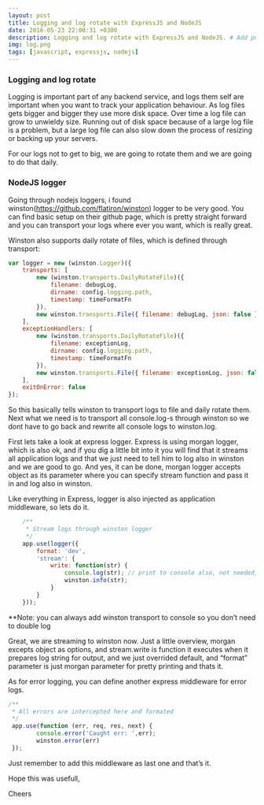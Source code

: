 ```yaml
---
layout: post
title: Logging and log rotate with ExpressJS and NodeJS
date: 2016-05-23 22:00:31 +0300
description: Logging and log rotate with ExpressJS and NodeJS. # Add post description (optional)
img: log.png
tags: [javascript, expressjs, nodejs]
---
```


### Logging and log rotate

Logging is important part of any backend service, and logs them self are important when you want to track your application behaviour. As log files gets bigger and bigger they use more disk space. Over time a log file can grow to unwieldy size. Running out of disk space because of a large log file is a problem, but a large log file can also slow down the process of resizing or backing up your servers.

For our logs not to get to big, we are going to rotate them and we are going to do that daily.

### NodeJS logger

Going through nodejs loggers, i found winston(https://github.com/flatiron/winston) logger to be very good. You can find basic setup on their github page, which is pretty straight forward and you can transport your logs where ever you want, which is really great. 

Winston also supports daily rotate of files, which is defined through transport:

```javascript
var logger = new (winston.Logger)({
    transports: [
        new (winston.transports.DailyRotateFile)({
            filename: debugLog,
            dirname: config.logging.path,
            timestamp: timeFormatFn
        }),
        new winston.transports.File({ filename: debugLog, json: false })
    ],
    exceptionHandlers: [
        new (winston.transports.DailyRotateFile)({
            filename: exceptionLog,
            dirname: config.logging.path,
            timestamp: timeFormatFn
        }),
        new winston.transports.File({ filename: exceptionLog, json: false })
    ],
    exitOnError: false
});
```

So this basically tells winston to transport logs to file and daily rotate them. 
Next what we need is to transport all console.log-s through winston so we dont have to go back and rewrite all console logs to winston.log.

First lets take a look at express logger. Express is using morgan logger, which is also ok, and if you dig a little bit into it you will find that it streams all application logs and that we just need to tell him to log also in winston and we are good to go. And yes, it can be done, morgan logger accepts object as its parameter where you can specify stream function and pass it in and log also in winston. 

Like everything in Express, logger is also injected as application middleware, so lets do it.

```javascript
    /**
     * Stream logs through winston logger
     */
    app.use(logger({
        format: 'dev',
        'stream': {
            write: function(str) {
                console.log(str); // print to console also, not needed, winstone can do it when configured 
                winston.info(str);
            }
        }
    }));
```

**Note: you can always add winston transport to console so you don’t need to double log

Great, we are streaming to winston now. Just a little overview, morgan excepts object as options, and stream.write is function it executes when it prepares log string for output, and we just overrided default, and “format” parameter is just morgan parameter for pretty printing and thats it.

As for error logging, you can define another express middleware for error logs.

```javascript
/**
 * All errors are intercepted here and formated
 */
 app.use(function (err, req, res, next) {
        console.error('Caught err: ',err);
        winston.error(err)
 });
```


Just remember to add this middleware as last one and that’s it.


Hope this was usefull,

Cheers 




